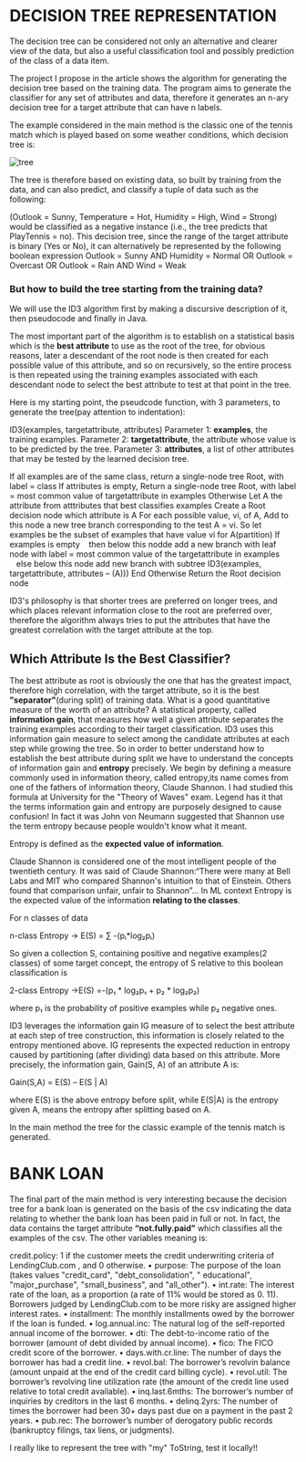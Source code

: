 # DECISION TREE REPRESENTATION

The decision tree can be considered not only an alternative and clearer view of the data, but also a useful classification tool and possibly prediction of the class of a data item.

The project I propose in the article shows the algorithm for generating the decision tree based on the training data.
The program aims to generate the classifier for any set of attributes and data, therefore it generates an n-ary decision tree for a target attribute that can have n labels.

The example considered in the main method is the classic one of the tennis match which is played based on some weather conditions, which decision tree is: 

![tree](https://github.com/antoniodefazio/mltraining/assets/61966052/947cfefa-04eb-46d6-b4b4-c5f743c6c98b)

The tree is therefore based on existing data, so built by training from the data, and can also predict, and classify a tuple of data such as the following:

(Outlook = Sunny, Temperature = Hot, Humidity = High, Wind = Strong)
 would be classified as a negative instance (i.e., the tree predicts that PlayTennis = no).
This decision tree, since the range of the target attribute is binary (Yes or No), it can alternatively be represented by the following boolean expression
Outlook = Sunny AND Humidity = Normal
OR Outlook = Overcast
OR Outlook = Rain  AND Wind = Weak

### But how to build the tree starting from the training data?

We will use the ID3 algorithm first by making a discursive description of it, then pseudocode and finally in Java.
 
The most important part of the algorithm is to establish on a statistical basis which is the __best attribute__ to use as the root of the tree, for obvious reasons, later a descendant of the root node is then created for each possible value of this attribute, and so on recursively, so the entire process is then repeated using the training examples associated with each descendant node to select the best attribute to test at that point in the tree.

Here is my starting point, the pseudcode function, with 3 parameters, to generate the tree(pay attention to indentation):

ID3(examples, targetattribute, attributes) 
Parameter 1: __examples__, the training examples. 
Parameter 2: __targetattribute__, the attribute whose value is to be predicted by the tree. 
Parameter 3: __attributes__, a list of other attributes that may be tested by the learned decision tree. 

If all examples are of the same class, return a single-node tree Root, with label = class
If attributes is empty, Return a single-node tree Root, with label = most common value of
targetattribute in examples
Otherwise
    Let A the attribute from atttributes that best classifies examples
    Create a Root decision node which attribute is A
    For each possible value, vi, of A,
        Add to this node a new tree branch corresponding to the test A = vi. So let examples be the subset of examples that have value vi for A(partition)
        If examples is empty 
&nbsp;&nbsp;&nbsp;then below this nodde add a new branch with leaf node with label = most common value of the targetattribute in examples
&nbsp;&nbsp;&nbsp;else below this node add new branch with subtree ID3(examples, targetattribute, attributes – (A)))
End Otherwise
Return the  Root decision node

ID3's philosophy is that shorter trees are preferred on longer trees, and which places relevant information close to the root are preferred over, therefore the algorithm always tries to put the attributes that have the greatest correlation with the target attribute at the top.

## Which Attribute Is the Best Classifier?

The best attribute as root is obviously the one that has the greatest impact, therefore high correlation, with the target attribute, so it is the best __"separator"__(during split) of training data. What is a good quantitative measure of the worth of an attribute? A statistical property, called __information gain__, that measures how well a given attribute separates the training examples according to their target classification. ID3 uses this information gain measure to select among the candidate attributes at each step while growing the tree.
So in order to better understand how to establish the best attribute during split we have to understand the concepts of information gain and __entropy__ precisely. 
We begin by defining a measure commonly used in information theory, called entropy,its name comes from one of the fathers of information theory, Claude Shannon. I had studied this formula at University for the "Theory of Waves" exam. Legend has it that the terms information gain and entropy are purposely designed to cause confusion! In fact it was John von Neumann suggested that Shannon use the term entropy because people wouldn't know what it meant.

Entropy is defined as the __expected value of information__.

Claude Shannon is considered one of the most intelligent people of the twentieth century.
It was said of Claude Shannon:“There were many at Bell Labs and MIT who compared Shannon's intuition to that of Einstein. Others found that comparison unfair, unfair to Shannon”... 
In ML context Entropy is the expected value of the information __relating to the classes__. 

For n classes of data 

n-class Entropy -> E(S) = ∑ -(pᵢ*log₂pᵢ) 

So given a collection S, containing positive and negative examples(2 classes) of some target concept, the entropy of S relative to this boolean classification is

2-class Entropy ->E(S) =-(p₁ * log₂p₁ + p₂ * log₂p₂) 

where  p₁ is the probability of  positive examples while p₂ negative ones.

ID3 leverages the information gain IG measure of to select the best attribute at each step of tree construction, this information is closely related to the entropy mentioned above. IG represents the expected reduction in entropy caused by partitioning (after dividing) data based on
this attribute. More precisely, the information gain, Gain(S, A) of an attribute A is:


Gain(S,A) = E(S) – E(S | A)

where E(S) is the above entropy before split, while E(S|A) is the entropy given A, means the entropy after splitting based on A.

In the main method the tree for the classic example of the tennis match is generated.

# BANK LOAN

The final part of the main method is very interesting because the decision tree for a bank loan is generated on the basis of the csv indicating the data relating to whether the bank loan has been paid in full or not. In fact, the data contains the target attribute __“not.fully.paid”__ which classifies all the examples of the csv. The other variables meaning is:

credit.policy: 1 if the customer meets the credit underwriting criteria of LendingClub.com , and 0 otherwise.
    • purpose: The purpose of the loan (takes values "credit_card", "debt_consolidation", " educational", "major_purchase", "small_business", and "all_other").
    • int.rate: The interest rate of the loan, as a proportion (a rate of 11% would be stored as 0. 11). Borrowers judged by LendingClub.com to be more risky are assigned higher interest rates.
    • installment: The monthly installments owed by the borrower if the loan is funded.
    • log.annual.inc: The natural log of the self-reported annual income of the borrower.
    • dti: The debt-to-income ratio of the borrower (amount of debt divided by annual income).
    • fico: The FICO credit score of the borrower.
    • days.with.cr.line: The number of days the borrower has had a credit line.
    • revol.bal: The borrower’s revolvin balance (amount unpaid at the end of the credit card billing cycle).
    • revol.util: The borrower’s revolving line utilization rate (the amount of the credit line used relative to total credit available).
    • inq.last.6mths: The borrower’s number of inquiries by creditors in the last 6 months.
    • delinq.2yrs: The number of times the borrower had been 30+ days past due on a payment in the past 2 years.
    • pub.rec: The borrower’s number of derogatory public records (bankruptcy filings, tax liens, or judgments).

I really like to represent the tree with "my" ToString, test it locally!!
